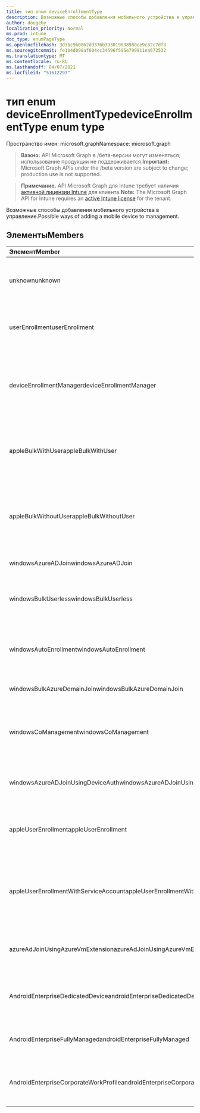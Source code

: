 ```yaml
---
title: тип enum deviceEnrollmentType
description: Возможные способы добавления мобильного устройства в управление.
author: dougeby
localization_priority: Normal
ms.prod: intune
doc_type: enumPageType
ms.openlocfilehash: 3d3bc9b0862dd376b393019838980ce9c82c7df3
ms.sourcegitcommit: fe1b4d098af604cc34596f595e799911ea672532
ms.translationtype: MT
ms.contentlocale: ru-RU
ms.lasthandoff: 04/07/2021
ms.locfileid: "51612297"
---
```

# <a name="deviceenrollmenttype-enum-type"></a><span data-ttu-id="2fe46-103">тип enum deviceEnrollmentType</span><span class="sxs-lookup"><span data-stu-id="2fe46-103">deviceEnrollmentType enum type</span></span>

<span data-ttu-id="2fe46-104">Пространство имен: microsoft.graph</span><span class="sxs-lookup"><span data-stu-id="2fe46-104">Namespace: microsoft.graph</span></span>

> <span data-ttu-id="2fe46-105">**Важно:** API Microsoft Graph в /бета-версии могут изменяться; использование продукции не поддерживается.</span><span class="sxs-lookup"><span data-stu-id="2fe46-105">**Important:** Microsoft Graph APIs under the /beta version are subject to change; production use is not supported.</span></span>

> <span data-ttu-id="2fe46-106">**Примечание.** API Microsoft Graph для Intune требует наличия [активной лицензии Intune](https://go.microsoft.com/fwlink/?linkid=839381) для клиента.</span><span class="sxs-lookup"><span data-stu-id="2fe46-106">**Note:** The Microsoft Graph API for Intune requires an [active Intune license](https://go.microsoft.com/fwlink/?linkid=839381) for the tenant.</span></span>

<span data-ttu-id="2fe46-107">Возможные способы добавления мобильного устройства в управление.</span><span class="sxs-lookup"><span data-stu-id="2fe46-107">Possible ways of adding a mobile device to management.</span></span>

## <a name="members"></a><span data-ttu-id="2fe46-108">Элементы</span><span class="sxs-lookup"><span data-stu-id="2fe46-108">Members</span></span>
|<span data-ttu-id="2fe46-109">Элемент</span><span class="sxs-lookup"><span data-stu-id="2fe46-109">Member</span></span>|<span data-ttu-id="2fe46-110">Значение</span><span class="sxs-lookup"><span data-stu-id="2fe46-110">Value</span></span>|<span data-ttu-id="2fe46-111">Описание</span><span class="sxs-lookup"><span data-stu-id="2fe46-111">Description</span></span>|
|:---|:---|:---|
|<span data-ttu-id="2fe46-112">unknown</span><span class="sxs-lookup"><span data-stu-id="2fe46-112">unknown</span></span>|<span data-ttu-id="2fe46-113">0</span><span class="sxs-lookup"><span data-stu-id="2fe46-113">0</span></span>|<span data-ttu-id="2fe46-114">Значение по умолчанию, тип регистрации не был собран.</span><span class="sxs-lookup"><span data-stu-id="2fe46-114">Default value, enrollment type was not collected.</span></span>|
|<span data-ttu-id="2fe46-115">userEnrollment</span><span class="sxs-lookup"><span data-stu-id="2fe46-115">userEnrollment</span></span>|<span data-ttu-id="2fe46-116">1</span><span class="sxs-lookup"><span data-stu-id="2fe46-116">1</span></span>|<span data-ttu-id="2fe46-117">Регистрация по инициативе пользователя через канал BYOD.</span><span class="sxs-lookup"><span data-stu-id="2fe46-117">User driven enrollment through BYOD channel.</span></span>|
|<span data-ttu-id="2fe46-118">deviceEnrollmentManager</span><span class="sxs-lookup"><span data-stu-id="2fe46-118">deviceEnrollmentManager</span></span>|<span data-ttu-id="2fe46-119">2</span><span class="sxs-lookup"><span data-stu-id="2fe46-119">2</span></span>|<span data-ttu-id="2fe46-120">Регистрация пользователей с учетной записью диспетчера регистрации устройств.</span><span class="sxs-lookup"><span data-stu-id="2fe46-120">User enrollment with a device enrollment manager account.</span></span>|
|<span data-ttu-id="2fe46-121">appleBulkWithUser</span><span class="sxs-lookup"><span data-stu-id="2fe46-121">appleBulkWithUser</span></span>|<span data-ttu-id="2fe46-122">3</span><span class="sxs-lookup"><span data-stu-id="2fe46-122">3</span></span>|<span data-ttu-id="2fe46-123">Массовое зачисление Apple с проблемой пользователя.</span><span class="sxs-lookup"><span data-stu-id="2fe46-123">Apple bulk enrollment with user challenge.</span></span> <span data-ttu-id="2fe46-124">(DEP, настраиваемый Apple)</span><span class="sxs-lookup"><span data-stu-id="2fe46-124">(DEP, Apple Configurator)</span></span>|
|<span data-ttu-id="2fe46-125">appleBulkWithoutUser</span><span class="sxs-lookup"><span data-stu-id="2fe46-125">appleBulkWithoutUser</span></span>|<span data-ttu-id="2fe46-126">4 </span><span class="sxs-lookup"><span data-stu-id="2fe46-126">4</span></span>|<span data-ttu-id="2fe46-127">Массовое зачисление Apple без проблем пользователя.</span><span class="sxs-lookup"><span data-stu-id="2fe46-127">Apple bulk enrollment without user challenge.</span></span> <span data-ttu-id="2fe46-128">(DEP, Apple Configurator, Mobile Config)</span><span class="sxs-lookup"><span data-stu-id="2fe46-128">(DEP, Apple Configurator, Mobile Config)</span></span>|
|<span data-ttu-id="2fe46-129">windowsAzureADJoin</span><span class="sxs-lookup"><span data-stu-id="2fe46-129">windowsAzureADJoin</span></span>|<span data-ttu-id="2fe46-130">5 </span><span class="sxs-lookup"><span data-stu-id="2fe46-130">5</span></span>|<span data-ttu-id="2fe46-131">Windows 10 Azure AD Join.</span><span class="sxs-lookup"><span data-stu-id="2fe46-131">Windows 10 Azure AD Join.</span></span>|
|<span data-ttu-id="2fe46-132">windowsBulkUserless</span><span class="sxs-lookup"><span data-stu-id="2fe46-132">windowsBulkUserless</span></span>|<span data-ttu-id="2fe46-133">6 </span><span class="sxs-lookup"><span data-stu-id="2fe46-133">6</span></span>|<span data-ttu-id="2fe46-134">Регистрация Windows 10 с помощью ICD с сертификатом.</span><span class="sxs-lookup"><span data-stu-id="2fe46-134">Windows 10 Bulk enrollment through ICD with certificate.</span></span>|
|<span data-ttu-id="2fe46-135">windowsAutoEnrollment</span><span class="sxs-lookup"><span data-stu-id="2fe46-135">windowsAutoEnrollment</span></span>|<span data-ttu-id="2fe46-136">7 </span><span class="sxs-lookup"><span data-stu-id="2fe46-136">7</span></span>|<span data-ttu-id="2fe46-137">Автоматическая регистрация Windows 10.</span><span class="sxs-lookup"><span data-stu-id="2fe46-137">Windows 10 automatic enrollment.</span></span> <span data-ttu-id="2fe46-138">(Добавление учетной записи работы)</span><span class="sxs-lookup"><span data-stu-id="2fe46-138">(Add work account)</span></span>|
|<span data-ttu-id="2fe46-139">windowsBulkAzureDomainJoin</span><span class="sxs-lookup"><span data-stu-id="2fe46-139">windowsBulkAzureDomainJoin</span></span>|<span data-ttu-id="2fe46-140">8 </span><span class="sxs-lookup"><span data-stu-id="2fe46-140">8</span></span>|<span data-ttu-id="2fe46-141">Windows 10 bulk Azure AD Join.</span><span class="sxs-lookup"><span data-stu-id="2fe46-141">Windows 10 bulk Azure AD Join.</span></span>|
|<span data-ttu-id="2fe46-142">windowsCoManagement</span><span class="sxs-lookup"><span data-stu-id="2fe46-142">windowsCoManagement</span></span>|<span data-ttu-id="2fe46-143">9 </span><span class="sxs-lookup"><span data-stu-id="2fe46-143">9</span></span>|<span data-ttu-id="2fe46-144">Windows 10 Co-Management с помощью автопилота или групповой политики.</span><span class="sxs-lookup"><span data-stu-id="2fe46-144">Windows 10 Co-Management triggered by AutoPilot or Group Policy.</span></span>|
|<span data-ttu-id="2fe46-145">windowsAzureADJoinUsingDeviceAuth</span><span class="sxs-lookup"><span data-stu-id="2fe46-145">windowsAzureADJoinUsingDeviceAuth</span></span>|<span data-ttu-id="2fe46-146">10 </span><span class="sxs-lookup"><span data-stu-id="2fe46-146">10</span></span>|<span data-ttu-id="2fe46-147">Windows 10 Azure AD Join using Device Auth.</span><span class="sxs-lookup"><span data-stu-id="2fe46-147">Windows 10 Azure AD Join using Device Auth.</span></span>|
|<span data-ttu-id="2fe46-148">appleUserEnrollment</span><span class="sxs-lookup"><span data-stu-id="2fe46-148">appleUserEnrollment</span></span>|<span data-ttu-id="2fe46-149">11</span><span class="sxs-lookup"><span data-stu-id="2fe46-149">11</span></span>|<span data-ttu-id="2fe46-150">Устройство, управляемое регистрацией пользователей Apple</span><span class="sxs-lookup"><span data-stu-id="2fe46-150">Device managed by Apple user enrollment</span></span>|
|<span data-ttu-id="2fe46-151">appleUserEnrollmentWithServiceAccount</span><span class="sxs-lookup"><span data-stu-id="2fe46-151">appleUserEnrollmentWithServiceAccount</span></span>|<span data-ttu-id="2fe46-152">12 </span><span class="sxs-lookup"><span data-stu-id="2fe46-152">12</span></span>|<span data-ttu-id="2fe46-153">Устройство, управляемое регистрацией пользователей Apple с учетной записью службы</span><span class="sxs-lookup"><span data-stu-id="2fe46-153">Device managed by Apple user enrollment with service account</span></span>|
|<span data-ttu-id="2fe46-154">azureAdJoinUsingAzureVmExtension</span><span class="sxs-lookup"><span data-stu-id="2fe46-154">azureAdJoinUsingAzureVmExtension</span></span>|<span data-ttu-id="2fe46-155">14 </span><span class="sxs-lookup"><span data-stu-id="2fe46-155">14</span></span>|<span data-ttu-id="2fe46-156">Регистрация Azure AD Join при условии обеспечения azure VM</span><span class="sxs-lookup"><span data-stu-id="2fe46-156">Azure AD Join enrollment when an Azure VM is provisioned</span></span>|
|<span data-ttu-id="2fe46-157">AndroidEnterpriseDedicatedDevice</span><span class="sxs-lookup"><span data-stu-id="2fe46-157">androidEnterpriseDedicatedDevice</span></span>|<span data-ttu-id="2fe46-158">15 </span><span class="sxs-lookup"><span data-stu-id="2fe46-158">15</span></span>|<span data-ttu-id="2fe46-159">Устройство, посвященное предприятию Android</span><span class="sxs-lookup"><span data-stu-id="2fe46-159">Android Enterprise Dedicated Device</span></span>|
|<span data-ttu-id="2fe46-160">AndroidEnterpriseFullyManaged</span><span class="sxs-lookup"><span data-stu-id="2fe46-160">androidEnterpriseFullyManaged</span></span>|<span data-ttu-id="2fe46-161">16 </span><span class="sxs-lookup"><span data-stu-id="2fe46-161">16</span></span>|<span data-ttu-id="2fe46-162">Полностью управляемый Android Enterprise</span><span class="sxs-lookup"><span data-stu-id="2fe46-162">Android Enterprise Fully Managed</span></span>|
|<span data-ttu-id="2fe46-163">AndroidEnterpriseCorporateWorkProfile</span><span class="sxs-lookup"><span data-stu-id="2fe46-163">androidEnterpriseCorporateWorkProfile</span></span>|<span data-ttu-id="2fe46-164">17 </span><span class="sxs-lookup"><span data-stu-id="2fe46-164">17</span></span>|<span data-ttu-id="2fe46-165">Корпоративный профиль корпоративной работы android</span><span class="sxs-lookup"><span data-stu-id="2fe46-165">Android Enterprise Corporate Work Profile</span></span>|





